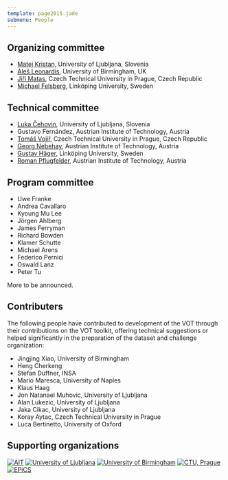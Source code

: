 ```yaml
---
template: page2015.jade
submenu: People
---
```


## Organizing committee

-   [Matej Kristan](http://www.vicos.si/People/Matejk), University of
    Ljubljana, Slovenia
-   [Ale&#353; Leonardis](http://www.vicos.si/People/Ales_Leonardis),
    University of Birmingham, UK
-   [Ji&#345;i Matas](http://cmp.felk.cvut.cz/~matas/), Czech Technical
    University in Prague, Czech Republic
-   [Michael Felsberg](http://users.isy.liu.se/cvl/mfe/), Link&ouml;ping 
    University, Sweden

## Technical committee

-   [Luka &#268;ehovin](www.vicos.si/People/Luka_Cehovin), University of Ljubljana, Slovenia
-   Gustavo Fern&#225;ndez, Austrian Institute of Technology, Austria
-   [Tom&#225;&#353; Voji&#345;](cmp.felk.cvut.cz/~vojirtom/), Czech Technical University in Prague, Czech Republic
-   [Georg Nebehay](www.gnebehay.com), Austrian Institute of Technology, Austria
-   [Gustav H&auml;ger](http://www.liu.se/personal/isy/cvl/gusha40?l=en), Link&ouml;ping University, Sweden
-   [Roman Pflugfelder](https://at.linkedin.com/in/romanpflugfelder),
    Austrian Institute of Technology, Austria

## Program committee

-  Uwe Franke
-  Andrea Cavallaro
-  Kyoung Mu Lee
-  J&ouml;rgen Ahlberg
-  James Ferryman
-  Richard Bowden
-  Klamer Schutte
-  Michael Arens
-  Federico Pernici
-  Oswald Lanz
-  Peter Tu

More to be announced.

## Contributers

The following people have contributed to development of the VOT through their 
contributions on the VOT toolkit, offering technical suggestions or helped 
significantly in the preparation of the dataset and challenge organization:

-   Jingjing Xiao, University of Birmingham
-   Heng Cherkeng
-   Stefan Duffner, INSA
-   Mario Maresca, University of Naples
-   Klaus Haag
-   Jon Natanael Muhovic, University of Ljubljana
-   Alan Lukezic, University of Ljubljana
-   Jaka Cikac, University of Ljubljana
-   Koray Aytac, Czech Technical University in Prague
-   Luca Bertinetto, University of Oxford

## Supporting organizations

<div class="supporters">
<a href="http://www.ait.ac.at/?L=1"><img src="/vot2015/img/logo_ait.png" alt="AIT"></a>
<a href="http://www.fri.uni-lj.si/en"><img src="/vot2015/img/logo_ljubljana.png" alt="University of Ljubljana"></a>
<a href="http://www.birmingham.ac.uk"><img src="/vot2015/img/logo_birmingham.png" alt="University of Birmingham"></a>
<a href="http://intranet.cvut.cz/en"><img src="/vot2015/img/logo_cvut.png" alt="CTU, Prague"></a>
<a href="http://www.epics-project.eu/"><img src="/vot2015/img/logo_epics.png" alt="EPiCS"></a>
</div>
